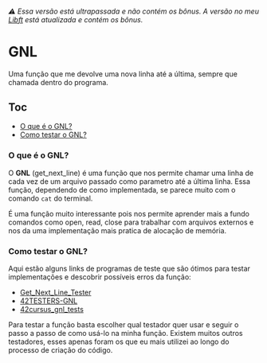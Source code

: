 ###### ⚠️ Essa versão está ultrapassada e não contém os bônus. A versão no meu [Libft](https://github.com/fecoelho/Libft) está atualizada e contém os bônus.

# GNL
Uma função que me devolve uma nova linha até a última, sempre que chamada dentro do programa.

## Toc

- [O que é o GNL?](#o-que-é-o-gnl)
- [Como testar o GNL?](#como-testar-o-gnl)

### O que é o GNL?
O **GNL** (get_next_line) é uma função que nos permite chamar uma linha de cada vez de um arquivo passado como parametro até a última linha. Essa função, dependendo de como implementada, se parece muito com o comando `cat` do terminal.

É uma função muito interessante pois nos permite aprender mais a fundo comandos como open, read, close para trabalhar com arquivos externos e nos da uma implementação mais pratica de alocação de memória.

### Como testar o GNL?
Aqui estão alguns links de programas de teste que são ótimos para testar implementações e descobrir possíveis erros da função:

- [Get_Next_Line_Tester](https://github.com/Hellio404/Get_Next_Line_Tester)
- [42TESTERS-GNL](https://github.com/Mazoise/42TESTERS-GNL.git)
- [42cursus_gnl_tests](https://github.com/mrjvs/42cursus_gnl_tests)

Para testar a função basta escolher qual testador quer usar e seguir o passo a passo de como usá-lo na minha função.
Existem muitos outros testadores, esses apenas foram os que eu mais utilizei ao longo do processo de criação do código.
